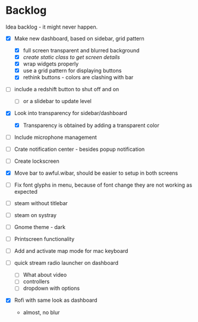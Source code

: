 # Backlog

Idea backlog - it might never happen.

- [x] Make new dashboard, based on sidebar, grid pattern

    - [x] full screen transparent and blurred background
    - [x] _create static class to get screen details_
    - [x] wrap widgets properly
    - [x] use a grid pattern for displaying buttons
    - [x] rethink buttons - colors are clashing with bar

- [ ] include a redshift button to shut off and on
    - [ ] or a slidebar to update level

- [x] Look into transparency for sidebar/dashboard
    - [x] Transparency is obtained by adding a transparent color

- [ ] Include microphone management

- [ ] Crate notification center - besides popup notification

- [ ] Create lockscreen

- [x] Move bar to awful.wibar, should be easier to setup in both screens

- [ ] Fix font glyphs in menu, because of font change they are not working as expected

- [ ] steam without titlebar

- [ ] steam on systray

- [ ] Gnome theme - dark

- [ ] Printscreen functionality

- [ ] Add and activate map mode for mac keyboard

- [ ] quick stream radio launcher on dashboard
    - [ ] What about video
    - [ ] controllers
    - [ ] dropdown with options

- [x] Rofi with same look as dashboard
  - almost, no blur